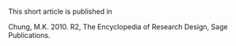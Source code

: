 This short article is published in

 Chung, M.K. 2010. R2, The Encyclopedia of Research Design, Sage Publications.
